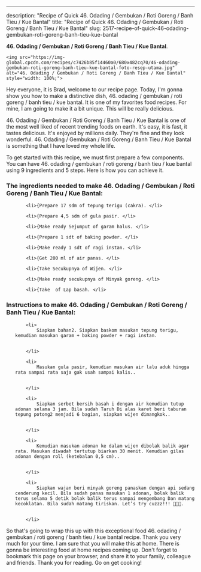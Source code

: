 ---
description: "Recipe of Quick 46. Odading / Gembukan / Roti Goreng / Banh Tieu / Kue Bantal"
title: "Recipe of Quick 46. Odading / Gembukan / Roti Goreng / Banh Tieu / Kue Bantal"
slug: 2517-recipe-of-quick-46-odading-gembukan-roti-goreng-banh-tieu-kue-bantal

<p>
	<strong>46. Odading / Gembukan / Roti Goreng / Banh Tieu / Kue Bantal</strong>. 
	
</p>
<p>
	
	<img src="https://img-global.cpcdn.com/recipes/c7426b85f14460a0/680x482cq70/46-odading-gembukan-roti-goreng-banh-tieu-kue-bantal-foto-resep-utama.jpg" alt="46. Odading / Gembukan / Roti Goreng / Banh Tieu / Kue Bantal" style="width: 100%;">
	
	
</p>
<p>
	Hey everyone, it is Brad, welcome to our recipe page. Today, I'm gonna show you how to make a distinctive dish, 46. odading / gembukan / roti goreng / banh tieu / kue bantal. It is one of my favorites food recipes. For mine, I am going to make it a bit unique. This will be really delicious.
</p>
	
<p>
	46. Odading / Gembukan / Roti Goreng / Banh Tieu / Kue Bantal is one of the most well liked of recent trending foods on earth. It's easy, it is fast, it tastes delicious. It's enjoyed by millions daily. They're fine and they look wonderful. 46. Odading / Gembukan / Roti Goreng / Banh Tieu / Kue Bantal is something that I have loved my whole life.
</p>
<p>
	
</p>

<p>
To get started with this recipe, we must first prepare a few components. You can have 46. odading / gembukan / roti goreng / banh tieu / kue bantal using 9 ingredients and 5 steps. Here is how you can achieve it.
</p>

<h3>The ingredients needed to make 46. Odading / Gembukan / Roti Goreng / Banh Tieu / Kue Bantal:</h3>

<ol>
	
		<li>{Prepare 17 sdm of tepung terigu (cakra). </li>
	
		<li>{Prepare 4,5 sdm of gula pasir. </li>
	
		<li>{Make ready Sejumput of garam halus. </li>
	
		<li>{Prepare 1 sdt of baking powder. </li>
	
		<li>{Make ready 1 sdt of ragi instan. </li>
	
		<li>{Get 200 ml of air panas. </li>
	
		<li>{Take Secukupnya of Wijen. </li>
	
		<li>{Make ready secukupnya of Minyak goreng. </li>
	
		<li>{Take  of Lap basah. </li>
	
</ol>
<p>
	
</p>

<h3>Instructions to make 46. Odading / Gembukan / Roti Goreng / Banh Tieu / Kue Bantal:</h3>

<ol>
	
		<li>
			Siapkan bahan2. Siapkan baskom masukan tepung terigu, kemudian masukan garam + baking powder + ragi instan.
			
			
		</li>
	
		<li>
			Masukan gula pasir, kemudian masukan air lalu aduk hingga rata sampai rata saja gak usah sampai kalis..
			
			
		</li>
	
		<li>
			Siapkan serbet bersih basah i dengan air kemudian tutup adonan selama 3 jam. Bila sudah Taruh Di alas karet beri taburan tepung potong2 menjadi 6 bagian, siapkan wijen dimangkok..
			
			
		</li>
	
		<li>
			Kemudian masukan adonan ke dalam wijen dibolak balik agar rata. Masukan diwadah tertutup biarkan 30 menit. Kemudian gilas adonan dengan roll (ketebalan 0,5 cm)..
			
			
		</li>
	
		<li>
			Siapkan wajan beri minyak goreng panaskan dengan api sedang cenderung kecil. Bila sudah panas masukan 1 adonan, bolak balik terus selama 5 detik bolak balik terus sampai mengembang Dan matang kecoklatan. Bila sudah matang tiriskan. Let’s try cuzzz!!! 👩🏻‍🍳.
			
			
		</li>
	
</ol>

<p>
	
</p>

<p>
	So that's going to wrap this up with this exceptional food 46. odading / gembukan / roti goreng / banh tieu / kue bantal recipe. Thank you very much for your time. I am sure that you will make this at home. There is gonna be interesting food at home recipes coming up. Don't forget to bookmark this page on your browser, and share it to your family, colleague and friends. Thank you for reading. Go on get cooking!
</p>
